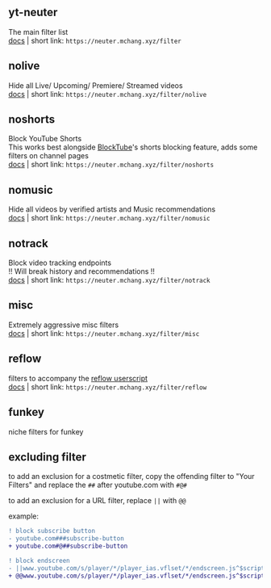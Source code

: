 ## yt-neuter
The main filter list  
[docs](./yt-neuter.md) | short link: `https://neuter.mchang.xyz/filter`

## nolive
Hide all Live/ Upcoming/ Premiere/ Streamed videos  
[docs](./filters/nolive.md) | short link: `https://neuter.mchang.xyz/filter/nolive`

## noshorts
Block YouTube Shorts  
This works best alongside [BlockTube](https://github.com/amitbl/blocktube)'s shorts blocking feature, adds some filters on channel pages  
[docs](./filters/noshorts.md) | short link: `https://neuter.mchang.xyz/filter/noshorts`

## nomusic
Hide all videos by verified artists and Music recommendations  
[docs](./filters/nomusic.md) | short link: `https://neuter.mchang.xyz/filter/nomusic`

## notrack
Block video tracking endpoints  
!! Will break history and recommendations !!  
[docs](./filters/notrack.md) | short link: `https://neuter.mchang.xyz/filter/notrack`

## misc
Extremely aggressive misc filters  
[docs](./filters/misc.md) | short link: `https://neuter.mchang.xyz/filter/misc`

## reflow
filters to accompany the [reflow userscript](../userscripts/reflow.user.js)  
[docs](./filters/reflow.md) | short link: `https://neuter.mchang.xyz/filter/reflow`

## funkey
niche filters for funkey

## excluding filter
to add an exclusion for a costmetic filter, copy the offending filter to "Your Filters" and replace the `##` after youtube.com with `#@#`

to add an exclusion for a URL filter, replace `||` with `@@`

example:
```diff
! block subscribe button
- youtube.com###subscribe-button
+ youtube.com#@##subscribe-button

! block endscreen
- ||www.youtube.com/s/player/*/player_ias.vflset/*/endscreen.js^$script
+ @@www.youtube.com/s/player/*/player_ias.vflset/*/endscreen.js^$script
```